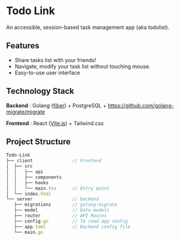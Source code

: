 # Todo Link

An accessible, session-based task management app (aka todolist).

## Features

- Share tasks list with your friends!
- Navigate, modify your task list without touching mouse.
- Easy-to-use user interface

## Technology Stack

**Backend** : Golang ([fiber](https://gofiber.io/)) + PostgreSQL + https://github.com/golang-migrate/migrate

**Frontend** : React ([Vite.js](https://vitejs.dev/)) + Tailwind.css

## Project Structure

```js
Todo-Link
├── client               // Frontend
│  ├── src
│  │   ├── api
│  │   ├── components
│  │   ├── hooks
│  │   └── main.tsx      // Entry point
│  └── index.html
└── server               // backend
   ├── migrations        // golang-migrate
   ├── model             // Data models
   ├── router            // API Routes
   ├── config.go         // To read app config
   ├── app.toml          // Backend config file
   └── main.go
```
